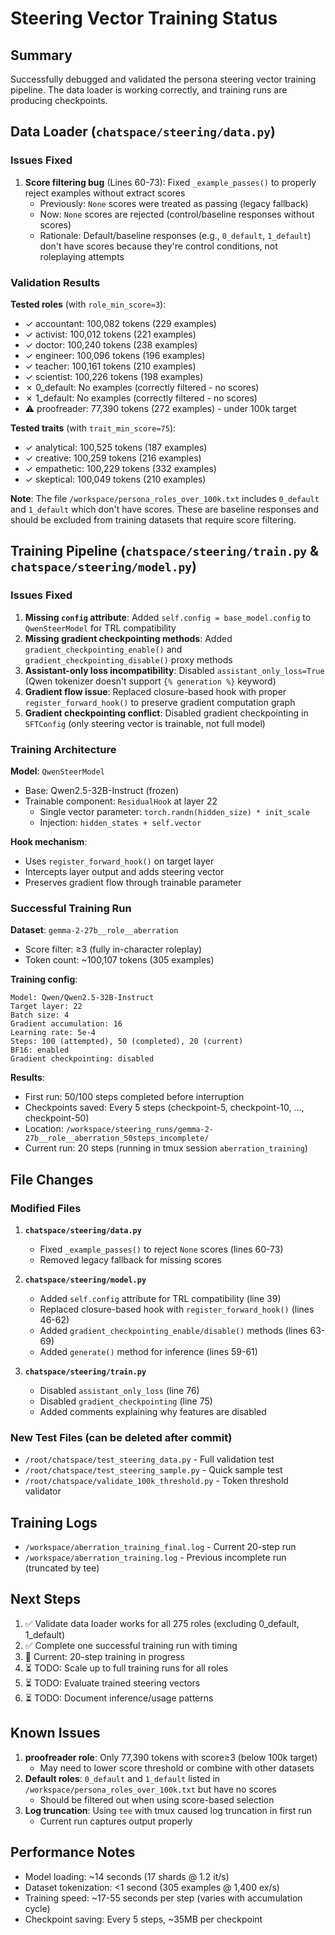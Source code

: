 # Steering Vector Training Status

## Summary

Successfully debugged and validated the persona steering vector training pipeline. The data loader is working correctly, and training runs are producing checkpoints.

## Data Loader (`chatspace/steering/data.py`)

### Issues Fixed

1. **Score filtering bug** (Lines 60-73): Fixed `_example_passes()` to properly reject examples without extract scores
   - Previously: `None` scores were treated as passing (legacy fallback)
   - Now: `None` scores are rejected (control/baseline responses without scores)
   - Rationale: Default/baseline responses (e.g., `0_default`, `1_default`) don't have scores because they're control conditions, not roleplaying attempts

### Validation Results

**Tested roles** (with `role_min_score=3`):
- ✓ accountant: 100,082 tokens (229 examples)
- ✓ activist: 100,012 tokens (221 examples)
- ✓ doctor: 100,240 tokens (238 examples)
- ✓ engineer: 100,096 tokens (196 examples)
- ✓ teacher: 100,161 tokens (210 examples)
- ✓ scientist: 100,226 tokens (198 examples)
- ✗ 0_default: No examples (correctly filtered - no scores)
- ✗ 1_default: No examples (correctly filtered - no scores)
- ⚠ proofreader: 77,390 tokens (272 examples) - under 100k target

**Tested traits** (with `trait_min_score=75`):
- ✓ analytical: 100,525 tokens (187 examples)
- ✓ creative: 100,259 tokens (216 examples)
- ✓ empathetic: 100,229 tokens (332 examples)
- ✓ skeptical: 100,049 tokens (210 examples)

**Note**: The file `/workspace/persona_roles_over_100k.txt` includes `0_default` and `1_default` which don't have scores. These are baseline responses and should be excluded from training datasets that require score filtering.

## Training Pipeline (`chatspace/steering/train.py` & `chatspace/steering/model.py`)

### Issues Fixed

1. **Missing `config` attribute**: Added `self.config = base_model.config` to `QwenSteerModel` for TRL compatibility
2. **Missing gradient checkpointing methods**: Added `gradient_checkpointing_enable()` and `gradient_checkpointing_disable()` proxy methods
3. **Assistant-only loss incompatibility**: Disabled `assistant_only_loss=True` (Qwen tokenizer doesn't support `{% generation %}` keyword)
4. **Gradient flow issue**: Replaced closure-based hook with proper `register_forward_hook()` to preserve gradient computation graph
5. **Gradient checkpointing conflict**: Disabled gradient checkpointing in `SFTConfig` (only steering vector is trainable, not full model)

### Training Architecture

**Model**: `QwenSteerModel`
- Base: Qwen2.5-32B-Instruct (frozen)
- Trainable component: `ResidualHook` at layer 22
  - Single vector parameter: `torch.randn(hidden_size) * init_scale`
  - Injection: `hidden_states + self.vector`

**Hook mechanism**:
- Uses `register_forward_hook()` on target layer
- Intercepts layer output and adds steering vector
- Preserves gradient flow through trainable parameter

### Successful Training Run

**Dataset**: `gemma-2-27b__role__aberration`
- Score filter: ≥3 (fully in-character roleplay)
- Token count: ~100,107 tokens (305 examples)

**Training config**:
```
Model: Qwen/Qwen2.5-32B-Instruct
Target layer: 22
Batch size: 4
Gradient accumulation: 16
Learning rate: 5e-4
Steps: 100 (attempted), 50 (completed), 20 (current)
BF16: enabled
Gradient checkpointing: disabled
```

**Results**:
- First run: 50/100 steps completed before interruption
- Checkpoints saved: Every 5 steps (checkpoint-5, checkpoint-10, ..., checkpoint-50)
- Location: `/workspace/steering_runs/gemma-2-27b__role__aberration_50steps_incomplete/`
- Current run: 20 steps (running in tmux session `aberration_training`)

## File Changes

### Modified Files

1. **`chatspace/steering/data.py`**
   - Fixed `_example_passes()` to reject `None` scores (lines 60-73)
   - Removed legacy fallback for missing scores

2. **`chatspace/steering/model.py`**
   - Added `self.config` attribute for TRL compatibility (line 39)
   - Replaced closure-based hook with `register_forward_hook()` (lines 46-62)
   - Added `gradient_checkpointing_enable/disable()` methods (lines 63-69)
   - Added `generate()` method for inference (lines 59-61)

3. **`chatspace/steering/train.py`**
   - Disabled `assistant_only_loss` (line 76)
   - Disabled `gradient_checkpointing` (line 75)
   - Added comments explaining why features are disabled

### New Test Files (can be deleted after commit)

- `/root/chatspace/test_steering_data.py` - Full validation test
- `/root/chatspace/test_steering_sample.py` - Quick sample test
- `/root/chatspace/validate_100k_threshold.py` - Token threshold validator

## Training Logs

- `/workspace/aberration_training_final.log` - Current 20-step run
- `/workspace/aberration_training.log` - Previous incomplete run (truncated by tee)

## Next Steps

1. ✅ Validate data loader works for all 275 roles (excluding 0_default, 1_default)
2. ✅ Complete one successful training run with timing
3. 🔄 Current: 20-step training in progress
4. ⏳ TODO: Scale up to full training runs for all roles
5. ⏳ TODO: Evaluate trained steering vectors
6. ⏳ TODO: Document inference/usage patterns

## Known Issues

1. **proofreader role**: Only 77,390 tokens with score≥3 (below 100k target)
   - May need to lower score threshold or combine with other datasets
2. **Default roles**: `0_default` and `1_default` listed in `/workspace/persona_roles_over_100k.txt` but have no scores
   - Should be filtered out when using score-based selection
3. **Log truncation**: Using `tee` with tmux caused log truncation in first run
   - Current run captures output properly

## Performance Notes

- Model loading: ~14 seconds (17 shards @ 1.2 it/s)
- Dataset tokenization: <1 second (305 examples @ 1,400 ex/s)
- Training speed: ~17-55 seconds per step (varies with accumulation cycle)
- Checkpoint saving: Every 5 steps, ~35MB per checkpoint
